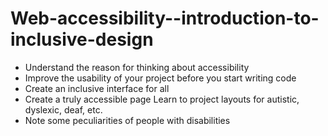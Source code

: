 # Web-accessibility--introduction-to-inclusive-design

- Understand the reason for thinking about accessibility
-  Improve the usability of your project before you start writing code 
-  Create an inclusive interface for all 
-  Create a truly accessible page Learn to project layouts for autistic, dyslexic, deaf, etc.
-  Note some peculiarities of people with disabilities
